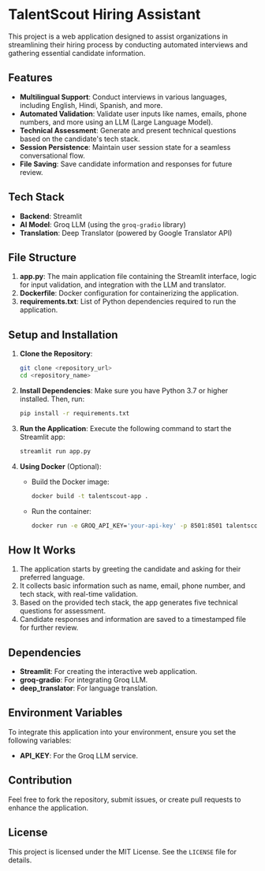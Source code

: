 # TalentScout Hiring Assistant

This project is a web application designed to assist organizations in streamlining their hiring process by conducting automated interviews and gathering essential candidate information.

## Features
- **Multilingual Support**: Conduct interviews in various languages, including English, Hindi, Spanish, and more.
- **Automated Validation**: Validate user inputs like names, emails, phone numbers, and more using an LLM (Large Language Model).
- **Technical Assessment**: Generate and present technical questions based on the candidate's tech stack.
- **Session Persistence**: Maintain user session state for a seamless conversational flow.
- **File Saving**: Save candidate information and responses for future review.

## Tech Stack
- **Backend**: Streamlit
- **AI Model**: Groq LLM (using the `groq-gradio` library)
- **Translation**: Deep Translator (powered by Google Translator API)

## File Structure
1. **app.py**: The main application file containing the Streamlit interface, logic for input validation, and integration with the LLM and translator.
2. **Dockerfile**: Docker configuration for containerizing the application.
3. **requirements.txt**: List of Python dependencies required to run the application.

## Setup and Installation
1. **Clone the Repository**:
   ```bash
   git clone <repository_url>
   cd <repository_name>
   ```

2. **Install Dependencies**:
   Make sure you have Python 3.7 or higher installed. Then, run:
   ```bash
   pip install -r requirements.txt
   ```

3. **Run the Application**:
   Execute the following command to start the Streamlit app:
   ```bash
   streamlit run app.py
   ```

4. **Using Docker** (Optional):
   - Build the Docker image:
     ```bash
     docker build -t talentscout-app .
     ```
   - Run the container:
     ```bash
     docker run -e GROQ_API_KEY='your-api-key' -p 8501:8501 talentscout-app
     ```

## How It Works
1. The application starts by greeting the candidate and asking for their preferred language.
2. It collects basic information such as name, email, phone number, and tech stack, with real-time validation.
3. Based on the provided tech stack, the app generates five technical questions for assessment.
4. Candidate responses and information are saved to a timestamped file for further review.

## Dependencies
- **Streamlit**: For creating the interactive web application.
- **groq-gradio**: For integrating Groq LLM.
- **deep_translator**: For language translation.

## Environment Variables
To integrate this application into your environment, ensure you set the following variables:
- **API_KEY**: For the Groq LLM service.

## Contribution
Feel free to fork the repository, submit issues, or create pull requests to enhance the application.

## License
This project is licensed under the MIT License. See the `LICENSE` file for details.

